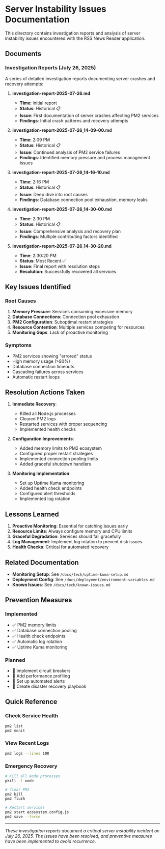 # Server Instability Issues Documentation

This directory contains investigation reports and analysis of server instability issues encountered with the RSS News Reader application.

## Documents

### Investigation Reports (July 26, 2025)

A series of detailed investigation reports documenting server crashes and recovery attempts:

1. **investigation-report-2025-07-26.md**

   - **Time**: Initial report
   - **Status**: Historical 📋
   - **Issue**: First documentation of server crashes affecting PM2 services
   - **Findings**: Initial crash patterns and recovery attempts

2. **investigation-report-2025-07-26_14-09-00.md**

   - **Time**: 2:09 PM
   - **Status**: Historical 📋
   - **Issue**: Continued analysis of PM2 service failures
   - **Findings**: Identified memory pressure and process management issues

3. **investigation-report-2025-07-26_14-16-10.md**

   - **Time**: 2:16 PM
   - **Status**: Historical 📋
   - **Issue**: Deep dive into root causes
   - **Findings**: Database connection pool exhaustion, memory leaks

4. **investigation-report-2025-07-26_14-30-00.md**

   - **Time**: 2:30 PM
   - **Status**: Historical 📋
   - **Issue**: Comprehensive analysis and recovery plan
   - **Findings**: Multiple contributing factors identified

5. **investigation-report-2025-07-26_14-30-20.md**
   - **Time**: 2:30:20 PM
   - **Status**: Most Recent ✅
   - **Issue**: Final report with resolution steps
   - **Resolution**: Successfully recovered all services

## Key Issues Identified

### Root Causes

1. **Memory Pressure**: Services consuming excessive memory
2. **Database Connections**: Connection pool exhaustion
3. **PM2 Configuration**: Suboptimal restart strategies
4. **Resource Contention**: Multiple services competing for resources
5. **Monitoring Gaps**: Lack of proactive monitoring

### Symptoms

- PM2 services showing "errored" status
- High memory usage (>90%)
- Database connection timeouts
- Cascading failures across services
- Automatic restart loops

## Resolution Actions Taken

1. **Immediate Recovery**:

   - Killed all Node.js processes
   - Cleared PM2 logs
   - Restarted services with proper sequencing
   - Implemented health checks

2. **Configuration Improvements**:

   - Added memory limits to PM2 ecosystem
   - Configured proper restart strategies
   - Implemented connection pooling limits
   - Added graceful shutdown handlers

3. **Monitoring Implementation**:
   - Set up Uptime Kuma monitoring
   - Added health check endpoints
   - Configured alert thresholds
   - Implemented log rotation

## Lessons Learned

1. **Proactive Monitoring**: Essential for catching issues early
2. **Resource Limits**: Always configure memory and CPU limits
3. **Graceful Degradation**: Services should fail gracefully
4. **Log Management**: Implement log rotation to prevent disk issues
5. **Health Checks**: Critical for automated recovery

## Related Documentation

- **Monitoring Setup**: See `/docs/tech/uptime-kuma-setup.md`
- **Deployment Config**: See `/docs/deployment/environment-variables.md`
- **Known Issues**: See `/docs/tech/known-issues.md`
<!-- CI/CD strategy doc removed to keep docs focused on current dev-only setup. -->

## Prevention Measures

### Implemented

- ✅ PM2 memory limits
- ✅ Database connection pooling
- ✅ Health check endpoints
- ✅ Automatic log rotation
- ✅ Uptime Kuma monitoring

### Planned

- 🔄 Implement circuit breakers
- 🔄 Add performance profiling
- 🔄 Set up automated alerts
- 🔄 Create disaster recovery playbook

## Quick Reference

### Check Service Health

```bash
pm2 list
pm2 monit
```

### View Recent Logs

```bash
pm2 logs --lines 100
```

### Emergency Recovery

```bash
# Kill all Node processes
pkill -f node

# Clear PM2
pm2 kill
pm2 flush

# Restart services
pm2 start ecosystem.config.js
pm2 save --force
```

---

_These investigation reports document a critical server instability incident on July 26, 2025. The issues have been resolved, and preventive measures have been implemented to avoid recurrence._
